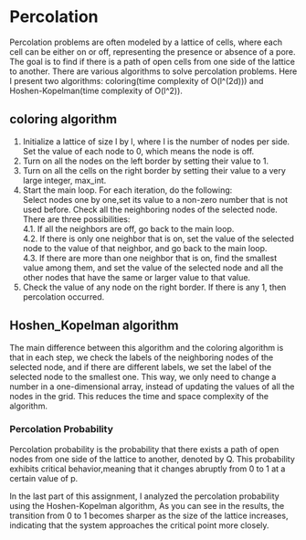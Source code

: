 
# Percolation
Percolation problems are often modeled by a lattice of cells, where each cell can be either on or off,
representing the presence or absence of a pore.
The goal is to find if there is a path of open cells from one side of the lattice to another.
There are various algorithms to solve percolation problems. Here I present two algorithms: coloring(time complexity of O(l^(2d))) and Hoshen-Kopelman(time complexity of O(l^2)).
## coloring algorithm
1. Initialize a lattice of size l by l, where l is the number of nodes per side. Set the value of each node to 0, which means the node is off.
2. Turn on all the nodes on the left border by setting their value to 1.
3. Turn on all the cells on the right border by setting their value to a very large integer, max_int.
4. Start the main loop. For each iteration, do the following:<br>
Select nodes one by one,set its value to a non-zero number that is not used before.
Check all the neighboring nodes of the selected node. There are three possibilities:<br>
4.1. If all the neighbors are off, go back to the main loop.<br>
4.2. If there is only one neighbor that is on, set the value of the selected node to the value of that neighbor, and go back to the main loop.<br>
4.3. If there are more than one neighbor that is on, find the smallest value among them, and set the value of the selected node and all the other nodes that have the same or larger value to that value. 
5. Check the value of any node on the right border. If there is any 1, then percolation occurred.

## Hoshen_Kopelman algorithm
The main difference between this algorithm and the coloring algorithm is that in each step, we check the labels of the neighboring nodes of the selected node,
and if there are different labels, we set the label of the selected node to the smallest one.
This way, we only need to change a number in a one-dimensional array, instead of updating the values of all the nodes in the grid.
This reduces the time and space complexity of the algorithm.
### Percolation Probability
Percolation probability is the probability that there exists a path of open nodes from one side of the lattice to another, denoted by Q.
This probability exhibits critical behavior,meaning that it changes abruptly from 0 to 1 at a certain value of p. 


In the last part of this assignment, I analyzed the percolation probability using the Hoshen-Kopelman algorithm, 
As you can see in the results, the transition from 0 to 1 becomes sharper as the size of the lattice increases, indicating that the system approaches the critical point more closely.
